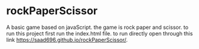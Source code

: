 # rockPaperScissor
A basic game based on javaScript. the game is rock paper and scissor.
to run this project first run the index.html file.
to run directly open through this link https://saad696.github.io/rockPaperScissor/.
